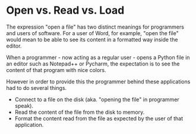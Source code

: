 # Open vs. Read vs. Load



The expression "open a file" has two distinct meanings for programmers and users of software. For a user of Word, for example,
"open the file" would mean to be able to see its content in a formatted way inside the editor.

When a programmer - now acting as a regular user - opens a Python file in an editor such as Notepad++ or Pycharm,
the expectation is to see the content of that program with nice colors.

However in order to provide this the programmer behind these applications had to do several things.


* Connect to a file on the disk (aka. "opening the file" in programmer speak).
* Read the content of the file from the disk to memory.
* Format the content read from the file as expected by the user of that application.



